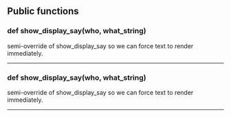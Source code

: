 ## Public functions

### def show_display_say(who, what_string)

semi-override of show_display_say so we can force text to render immediately.

---

### def show_display_say(who, what_string)

semi-override of show_display_say so we can force text to render immediately.

---

